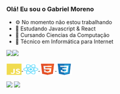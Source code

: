 ### Olá! Eu sou o Gabriel Moreno

- ⚙  No momento não estou trabalhando
- 📝 Estudando Javascript & React 
- 📝 Cursando Ciencias da Computação
- 📝 Técnico em Informática para Internet


 <div>
  <a href="https://github.com/GabrielMoreno0207">
  <img height="180em" src="https://github-readme-stats.vercel.app/api?username=gabrielmoreno0207&show_icons=true&theme=nightowl&include_all_commits=true&count_private=true"/><img height="180em" src="https://github-readme-stats.vercel.app/api/top-langs/?username=gabrielmoreno0207&layout=compact&langs_count=7&theme=nightowl"/>
</div>

<div style="display: inline_block"><br>
  <img align="center" alt="-Js" height="30" width="40" src="https://raw.githubusercontent.com/devicons/devicon/master/icons/javascript/javascript-plain.svg">
  <img align="center" alt="Gabriel-React" height="30" width="40" src="https://raw.githubusercontent.com/devicons/devicon/master/icons/react/react-original.svg">
  <img align="center" alt="Gabriel-HTML" height="30" width="40" src="https://raw.githubusercontent.com/devicons/devicon/master/icons/html5/html5-original.svg">
  <img align="center" alt="Gabriel-CSS" height="30" width="40" src="https://raw.githubusercontent.com/devicons/devicon/master/icons/css3/css3-original.svg">
</div>
  
<br>
  
  <div>
   <a href="https://www.instagram.com/g4briel_moreno/" target="_blank"><img src="https://img.shields.io/badge/-Instagram-%23E4405F?style=for-the-badge&logo=instagram&logoColor=white" target="_blank"></a>
    <a href = "mailto:gabrielmfrontend@hotmail.com
  "><img src="https://img.shields.io/badge/-Gmail-%23333?style=for-the-badge&logo=gmail&logoColor=white" target="_blank"></a>
  </div>

  
  
  
